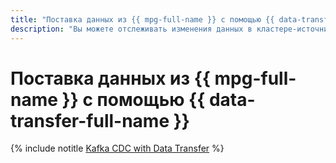 ```yaml
---
title: "Поставка данных из {{ mpg-full-name }} с помощью {{ data-transfer-full-name }}"
description: "Вы можете отслеживать изменения данных в кластере-источнике {{ mpg-name }} и отправлять их в кластер-приемник {{ mkf-name }} с помощью технологии Change Data Capture (CDC)."
---
```


# Поставка данных из {{ mpg-full-name }} с помощью {{ data-transfer-full-name }}

{% include notitle [Kafka CDC with Data Transfer](../../../_tutorials/dataplatform/data-transfer-mpg.md) %}
